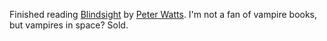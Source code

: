 Finished reading [Blindsight](https://en.wikipedia.org/wiki/Blindsight_(Watts_novel)) by [Peter Watts](https://en.wikipedia.org/wiki/Peter_Watts_(author)). I'm not a fan of vampire books, but vampires in space? Sold.
